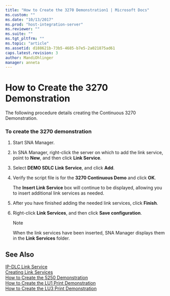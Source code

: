```yaml
---
title: "How to Create the 3270 Demonstration1 | Microsoft Docs"
ms.custom: ""
ms.date: "10/13/2017"
ms.prod: "host-integration-server"
ms.reviewer: ""
ms.suite: ""
ms.tgt_pltfrm: ""
ms.topic: "article"
ms.assetid: d188621b-73b5-4685-b7e5-2a021875ad61
caps.latest.revision: 3
author: MandiOhlinger
manager: anneta
---
```

# How to Create the 3270 Demonstration
The following procedure details creating the Continuous 3270 Demonstration.  
  
### To create the 3270 demonstration  
  
1.  Start SNA Manager.  
  
2.  In SNA Manager, right-click the server on which to add the link service, point to **New**, and then click **Link Service**.  
  
3.  Select **DEMO SDLC Link Service**, and click **Add**.  
  
4.  Verify the script file is for the **3270 Continuous Demo** and click **OK**.  
  
     The **Insert Link Service** box will continue to be displayed, allowing you to insert additional link services as needed.  
  
5.  After you have finished adding the needed link services, click **Finish**.  
  
6.  Right-click **Link Services**, and then click **Save configuration**.  
  
    > [!NOTE]
    >  When the link services have been inserted, SNA Manager displays them in the **Link Services** folder.  
  
## See Also  
 [IP-DLC Link Service](../Topic/IP-DLC%20Link%20Service1.md)   
 [Creating Link Services](../core/creating-link-services.md)   
 [How to Create the 5250 Demonstration](../core/how-to-create-the-5250-demonstration.md)   
 [How to Create the LU1 Print Demonstration](../core/how-to-create-the-lu1-print-demonstration.md)   
 [How to Create the LU3 Print Demonstration](../core/how-to-create-the-lu3-print-demonstration.md)
